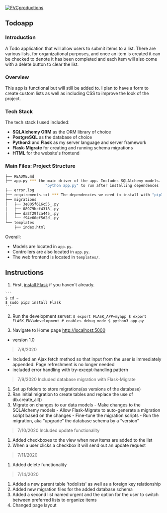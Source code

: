 <a href="http://fvcproductions.com"><img src="https://avatars1.githubusercontent.com/u/4284691?v=3&s=200" title="FVCproductions" alt="FVCproductions"></a>

<!-- [![FVCproductions](https://avatars1.githubusercontent.com/u/4284691?v=3&s=200)](http://fvcproductions.com) -->


Todoapp
---

### Introduction

A Todo application that will allow users to submit items to a list. There are various lists, for organizational purposes, and once an item is created it can be checked to denote it has been completed and each item will also come with a delete button to clear the list.

### Overview

This app is functional but will still be added to. I plan to have a form to create custom lists as well as including CSS to improve the look of the project.

### Tech Stack

The tech stack I used included:

* **SQLAlchemy ORM** as the ORM library of choice
* **PostgreSQL** as the database of choice
* **Python3** and **Flask** as my server language and server framework
* **Flask-Migrate** for creating and running schema migrations
* **HTML** for the website's frontend

### Main Files: Project Structure

  ```sh
  ├── README.md
  ├── app.py *** the main driver of the app. Includes SQLAlchemy models.
                    "python app.py" to run after installing dependences
  ├── error.log
  ├── requirements.txt *** The dependencies we need to install with "pip3 install -r requirements.txt"
  ├── migrations
  │   ├── 3e805f616c55_.py
  │   ├── 08979bcf4318_.py
  │   ├── da2f29fca445_.py
  │   └── f94e60ef5d2d_.py
  └── templates
      ├── index.html
  ```

  Overall:
  * Models are located in `app.py`.
  * Controllers are also located in `app.py`.
  * The web frontend is located in `templates/`.


  Instructions
  -----
  1. First, [install Flask](http://flask.pocoo.org/docs/1.0/installation/#install-flask) if you haven't already.

    ```
    $ cd ~
    $ sudo pip3 install Flask
    ```

  2. Run the development server:
    ```
    $ export FLASK_APP=myapp
    $ export FLASK_ENV=development # enables debug mode
    $ python3 app.py
    ```

  3. Navigate to Home page [http://localhost:5000](http://localhost:5000)





- version 1.0
> 7/8/2020
- Included an Ajax fetch method so that input from the user is immediately appended. Page refreshment is no longer needed
- included error handling with try-except-handling pattern
>7/9/2020
Included database migration with Flask-Migrate
  1. Set up folders to store migrations(as versions of the database)
  2. Ran initial migration to create tables and replace the use of db.create_all()
  3. Migrate on changes to our data models
    - Make changes to the SQLAlchemy models
    - Allow Flask-Migrate to auto-generate a migration script based on the changes
    - Fine-tune the migration scripts
    - Run the migration, aka “upgrade” the database schema by a “version”
>7/10/2020 Included update functionality
1. Added checkboxes to the view when new items are added to the list
2. When a user clicks a checkbox it will send out an update request
>7/11/2020
1. Added delete functionality
>7/14/2020
1. Added a new parent table 'todolists'  as well as a foreign key relationship
2. Added new migration files for the added database schema
3. Added a second list named urgent and the option for the user to switch between preferred lists
to organize items
4. Changed page layout
